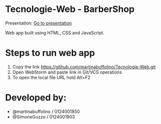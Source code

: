 # Tecnologie-Web - BarberShop

Presentation: [Go to presentation](https://github.com/martinabuffolino/Tecnologie-Web/files/6755019/Presentazione.progetto.Barber.Shop.pptx)

Web app built using HTML, CSS and JavaScript.
# Steps to run web app
1. Copy the link https://github.com/martinabuffolino/Tecnologie-Web.git
2. Open WebStorm and paste link in Git/VCS operations
3. To open the local file URL hold Alt+F2 

# Developed by:
- @martinabuffolino / 0124001850 
- @SimoneGuzzo / 0124001903
